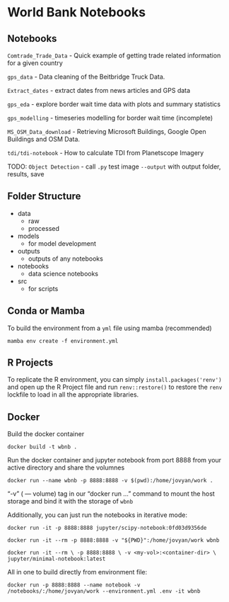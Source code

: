 # World Bank Notebooks

## Notebooks

`Comtrade_Trade_Data` - Quick example of getting trade related information for a given country 

`gps_data` - Data cleaning of the Beitbridge Truck Data.

`Extract_dates` - extract dates from news articles and GPS data

`gps_eda` - explore border wait time data with plots and summary statistics

`gps_modelling` - timeseries modelling for border wait time (incomplete)

`MS_OSM_Data_download` - Retrieving Microsoft Buildings, Google Open Buildings and OSM Data.

`tdi/tdi-notebook` - How to calculate TDI from Planetscope Imagery


TODO:
`Object Detection` - call `.py` test image `--output` with output folder, results, save

## Folder Structure

- data
    - raw 
    - processed
- models
    - for model development
- outputs
    - outputs of any notebooks
- notebooks
    - data science notebooks
- src
    - for scripts

## Conda or Mamba

To build the environment from a `yml` file using mamba (recommended)

`mamba env create -f environment.yml`

## R Projects

To replicate the R environment, you can simply `install.packages('renv')` and open up the R Project file and run `renv::restore()` to restore the `renv` lockfile to load in all the appropriate libraries.

## Docker

Build the docker container

`docker build -t wbnb .`

Run the docker container and jupyter notebook from port 8888 from your active directory and share the volumnes 

`docker run --name wbnb -p 8888:8888 -v $(pwd):/home/jovyan/work .`

“-v” ( — volume) tag in our “docker run …” command to mount the host storage and bind it with the storage of `wbnb`

Additionally, you can just run the notebooks in iterative mode:

`docker run -it -p 8888:8888 jupyter/scipy-notebook:0fd03d9356de`

`docker run -it --rm -p 8888:8888 -v "${PWD}":/home/jovyan/work wbnb`



`docker run -it --rm \
    -p 8888:8888 \
    -v <my-vol>:<container-dir> \
    jupyter/minimal-notebook:latest`

All in one to build directly from environment file:

`docker run -p 8888:8888 --name notebook -v /notebooks/:/home/jovyan/work --environment.yml .env -it wbnb`

